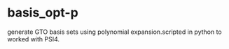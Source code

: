 # basis_opt-p
generate GTO basis sets using polynomial expansion.scripted in python to worked with PSI4.  
